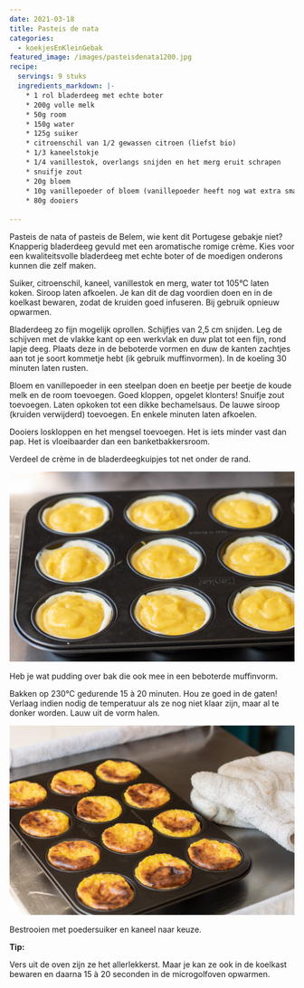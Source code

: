```yaml
---
date: 2021-03-18
title: Pasteis de nata
categories:
  - koekjesEnKleinGebak
featured_image: /images/pasteisdenata1200.jpg
recipe:
  servings: 9 stuks
  ingredients_markdown: |-
    * 1 rol bladerdeeg met echte boter
    * 200g volle melk
    * 50g room
    * 150g water
    * 125g suiker
    * citroenschil van 1/2 gewassen citroen (liefst bio)
    * 1/3 kaneelstokje
    * 1/4 vanillestok, overlangs snijden en het merg eruit schrapen
    * snuifje zout
    * 20g bloem 
    * 10g vanillepoeder of bloem (vanillepoeder heeft nog wat extra smaak)
    * 80g dooiers
    
---
```

Pasteis de nata of pasteis de Belem, wie kent dit Portugese gebakje niet?
Knapperig bladerdeeg gevuld met een aromatische romige crème.
Kies voor een kwaliteitsvolle bladerdeeg met echte boter of de moedigen onderons kunnen die zelf maken.


<!--more-->

Suiker, citroenschil, kaneel, vanillestok en merg, water tot 105°C laten koken. Siroop laten afkoelen.
Je kan dit de dag voordien doen en in de koelkast bewaren, zodat de kruiden goed infuseren.
Bij gebruik opnieuw opwarmen.


Bladerdeeg zo fijn mogelijk oprollen. Schijfjes van 2,5 cm snijden. Leg de schijven met de vlakke kant op een werkvlak en duw plat tot een fijn, rond lapje deeg. Plaats deze in de beboterde vormen en duw de kanten zachtjes aan tot je soort kommetje hebt (ik gebruik muffinvormen).
In de koeling 30 minuten laten rusten.

Bloem en vanillepoeder in een steelpan doen en beetje per beetje de koude melk en de room toevoegen. Goed kloppen, opgelet klonters! Snuifje zout toevoegen.
Laten opkoken tot een dikke bechamelsaus.
De lauwe siroop (kruiden verwijderd) toevoegen. En enkele minuten laten afkoelen.

Dooiers loskloppen en het mengsel toevoegen. Het is iets minder vast dan pap.
Het is vloeibaarder dan een banketbakkersroom.

Verdeel de crème in de bladerdeegkuipjes  tot net onder de rand.

![](/images/pasteisdenatastap11200.jpg)

Heb je wat pudding over bak die ook mee in een beboterde muffinvorm.

Bakken op 230°C gedurende 15 à 20 minuten. Hou ze goed in de gaten!
Verlaag indien nodig de temperatuur als ze nog niet klaar zijn, maar al te donker worden.
Lauw uit de vorm halen.

![](/images/pasteisdenatastap21200.jpg)

Bestrooien met poedersuiker en kaneel naar keuze.


<b>Tip: </b>

Vers uit de oven zijn ze het allerlekkerst.
Maar je kan ze ook in de koelkast bewaren en daarna 15 à 20 seconden in de microgolfoven opwarmen.


